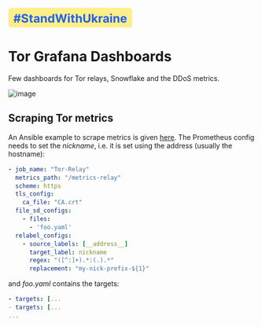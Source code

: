 [![StandWithUkraine](https://raw.githubusercontent.com/vshymanskyy/StandWithUkraine/main/badges/StandWithUkraine.svg)](https://github.com/vshymanskyy/StandWithUkraine/blob/main/docs/README.md)

# Tor Grafana Dashboards

Few dashboards for Tor relays, Snowflake and the DDoS metrics.

![image](./tor-ddos-dashboard.jpg)

## Scraping Tor metrics

An Ansible example to scrape metrics is given [here](https://github.com/toralf/tor-relays/?tab=readme-ov-file#metrics).
The Prometheus config needs to set the _nickname_, i.e. it is set using the address (usually the hostname):

```yaml
- job_name: "Tor-Relay"
  metrics_path: "/metrics-relay"
  scheme: https
  tls_config:
    ca_file: "CA.crt"
  file_sd_configs:
    - files:
      - 'foo.yaml'
  relabel_configs:
    - source_labels: [__address__]
      target_label: nickname
      regex: "([^:]+).*:(.).*"
      replacement: "my-nick-prefix-${1}"
```

and _foo.yaml_ contains the targets:

```yaml
- targets: [...
- targets: [...
...
```
